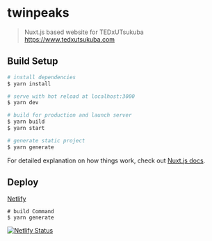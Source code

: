 # twinpeaks

> Nuxt.js based website for TEDxUTsukuba
https://www.tedxutsukuba.com

## Build Setup

```bash
# install dependencies
$ yarn install

# serve with hot reload at localhost:3000
$ yarn dev

# build for production and launch server
$ yarn build
$ yarn start

# generate static project
$ yarn generate
```

For detailed explanation on how things work, check out [Nuxt.js docs](https://nuxtjs.org).


## Deploy

[Netlify](https://app.netlify.com/sites/tedxutsukuba/overview)
```
# build Command 
$ yarn generate
```

[![Netlify Status](https://api.netlify.com/api/v1/badges/0f6960ff-90b9-47f4-8d40-24de847f9a65/deploy-status)](https://app.netlify.com/sites/tedxutsukuba/deploys)
